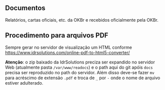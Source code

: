 ## Documentos
Relatórios, cartas oficiais, etc. da OKBr e recebidos oficialmente pela OKBr.

## Procedimento para arquivos PDF
Sempre gerar no servidor de visualização um HTML conforme https://www.idrsolutions.com/online-pdf-to-html5-converter/

**Atenção**: o zip baixado da IdrSolutions preciza ser expandido no servidor Web (atualmente pasta `/var/www/readocs`) e o path aqui do git apóis `docs` precisa ser reproduzido no path do servidor. Além disso deve-se fazer `mv` para acréscimo de extensão `.pdf` e troca de `_` por `-` onde o nome de arquivo estiver adulterado.
